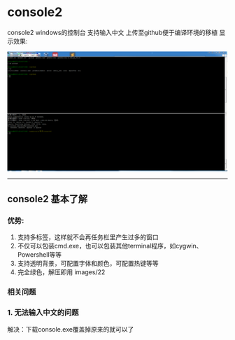 # console2
console2 windows的控制台 支持输入中文
上传至github便于编译环境的移植
显示效果:

![enter description here](./images/1.png)

---
## console2 基本了解
### 优势:
1. 支持多标签，这样就不会再任务栏里产生过多的窗口 
2. 不仅可以包装cmd.exe，也可以包装其他terminal程序，如cygwin、Powershell等等 
3. 支持透明背景，可配置字体和颜色，可配置热键等等 
4. 完全绿色，解压即用 images/22

### 相关问题
### 1. 无法输入中文的问题
解决：下载console.exe覆盖掉原来的就可以了